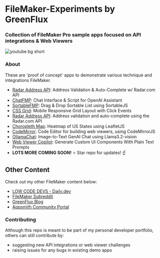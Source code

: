 # FileMaker-Experiments by GreenFlux
### Collection of FileMaker Pro sample apps focused on API integrations & Web Viewers
![youtube bg short](https://github.com/user-attachments/assets/da3cb064-8ed4-40d8-baeb-1d23105c37bf)

### About
These are 'proof of concept' apps to demonstrate various technique and integrations FileMaker.  

- [Radar Address API](Radar%20Address%20API/): Address Validation & Auto-Complete w/ Radar.com API
- [ChatFMP](ChatFMP/): Chat Interface & Script for OpenAI Assistant
- [SortableFMP](SortableFMP/): Drag & Drop Sortable List using SortableJS
- [CSS Grid](CSS%20Grid): Mobile Responsive Grid Layout with Click Events
- [Radar Address API](Radar%20Address%20API): Address validation and auto-complete using the Radar.com API
- [Choropleth Map](Choropleth%20Map): Heatmap of US States using LeafletJS
- [CodeMirror](CodeMirror): Code Editor for building web viewers, using CodeMirrorJS
- [OllamaChat](OllamaChat): Image-to-Text GenAI Chat using Llama3.2-vision
- [Web Viewer Copilot](Web%20Viewer%20Copilot): Generate Custom UI Components With Plain Text Prompts
- **LOTS MORE COMING SOON!** ⭐️ Star repo for updates! ☝️

## Other Content
Check out my other FileMaker content below:
- [LOW CODE DEVS - Daily.dev](https://app.daily.dev/squads/lowcodedevs)
- [FileMaker Subreddit](https://www.reddit.com/r/FileMaker/search/?q=author%3AHomeBrewDude&restrict_sr=1)
- [GreenFlux Blog](https://blog.greenflux.us/)
- [Appsmith Community Portal](https://community.appsmith.com/tag/filemaker)
### Contributing
Although this repo is meant to be part of my personal developer portfolio, others can still contribute by:
- suggesting new API integrations or web viewer challenges
- raising issues for any bugs in existing demo apps

